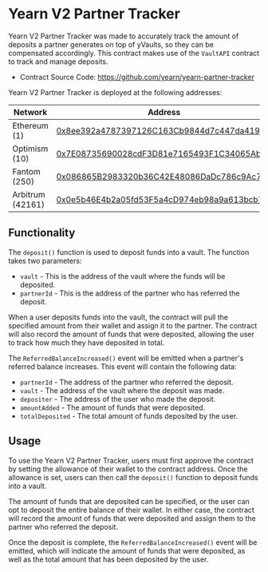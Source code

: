 # Yearn V2 Partner Tracker

Yearn V2 Partner Tracker was made to accurately track the amount of deposits a partner generates on top of yVaults, so they can be compensated accordingly. This contract makes use of the `VaultAPI` contract to track and manage deposits.

- Contract Source Code: https://github.com/yearn/yearn-partner-tracker

Yearn V2 Partner Tracker is deployed at the following addresses:

Network | Address
------- | -------
Ethereum (1) | [0x8ee392a4787397126C163Cb9844d7c447da419D8](https://etherscan.io/address/0x8ee392a4787397126C163Cb9844d7c447da419D8)
Optimism (10) | [0x7E08735690028cdF3D81e7165493F1C34065AbA2](https://optimistic.etherscan.io/address/0x7E08735690028cdF3D81e7165493F1C34065AbA2)
Fantom (250) | [0x086865B2983320b36C42E48086DaDc786c9Ac73B](https://ftmscan.com/address/0x086865B2983320b36C42E48086DaDc786c9Ac73B)
Arbitrum (42161) | [0x0e5b46E4b2a05fd53F5a4cD974eb98a9a613bcb7](https://arbiscan.io/address/0x0e5b46E4b2a05fd53F5a4cD974eb98a9a613bcb7) 

## Functionality

The `deposit()` function is used to deposit funds into a vault. The function takes two parameters: 

- `vault` - This is the address of the vault where the funds will be deposited. 
- `partnerId` - This is the address of the partner who has referred the deposit. 

When a user deposits funds into the vault, the contract will pull the specified amount from their wallet and assign it to the partner. The contract will also record the amount of funds that were deposited, allowing the user to track how much they have deposited in total.

The `ReferredBalanceIncreased()` event will be emitted when a partner's referred balance increases. This event will contain the following data: 

- `partnerId` - The address of the partner who referred the deposit. 
- `vault` - The address of the vault where the deposit was made. 
- `depositer` - The address of the user who made the deposit. 
- `amountAdded` - The amount of funds that were deposited. 
- `totalDeposited` - The total amount of funds deposited by the user. 

## Usage

To use the Yearn V2 Partner Tracker, users must first approve the contract by setting the allowance of their wallet to the contract address. Once the allowance is set, users can then call the `deposit()` function to deposit funds into a vault. 

The amount of funds that are deposited can be specified, or the user can opt to deposit the entire balance of their wallet. In either case, the contract will record the amount of funds that were deposited and assign them to the partner who referred the deposit. 

Once the deposit is complete, the `ReferredBalanceIncreased()` event will be emitted, which will indicate the amount of funds that were deposited, as well as the total amount that has been deposited by the user. 
